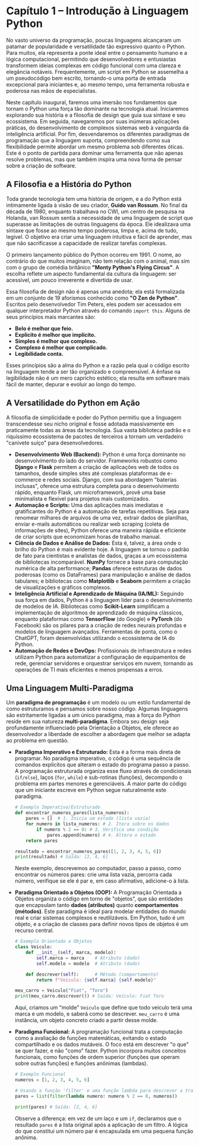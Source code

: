 # Capítulo 1 – Introdução à Linguagem Python

No vasto universo da programação, poucas linguagens alcançaram um patamar de popularidade e versatilidade tão expressivo quanto o Python. Para muitos, ela representa a ponte ideal entre o pensamento humano e a lógica computacional, permitindo que desenvolvedores e entusiastas transformem ideias complexas em código funcional com uma clareza e elegância notáveis. Frequentemente, um script em Python se assemelha a um pseudocódigo bem escrito, tornando-o uma porta de entrada excepcional para iniciantes e, ao mesmo tempo, uma ferramenta robusta e poderosa nas mãos de especialistas.

Neste capítulo inaugural, faremos uma imersão nos fundamentos que tornam o Python uma força tão dominante na tecnologia atual. Iniciaremos explorando sua história e a filosofia de design que guia sua sintaxe e seu ecossistema. Em seguida, navegaremos por suas inúmeras aplicações práticas, do desenvolvimento de complexos sistemas web à vanguarda da inteligência artificial. Por fim, desvendaremos os diferentes paradigmas de programação que a linguagem suporta, compreendendo como sua flexibilidade permite abordar um mesmo problema sob diferentes óticas. Este é o ponto de partida para dominar uma ferramenta que não apenas resolve problemas, mas que também inspira uma nova forma de pensar sobre a criação de software.

## A Filosofia e a História do Python

Toda grande tecnologia tem uma história de origem, e a do Python está intimamente ligada à visão de seu criador, **Guido van Rossum**. No final da década de 1980, enquanto trabalhava no CWI, um centro de pesquisa na Holanda, van Rossum sentia a necessidade de uma linguagem de script que superasse as limitações de outras linguagens da época. Ele idealizava uma sintaxe que fosse ao mesmo tempo poderosa, limpa e, acima de tudo, legível. O objetivo era criar uma linguagem intuitiva e fácil de aprender, mas que não sacrificasse a capacidade de realizar tarefas complexas.

O primeiro lançamento público do Python ocorreu em 1991. O nome, ao contrário do que muitos imaginam, não tem relação com o animal, mas sim com o grupo de comédia britânico **"Monty Python's Flying Circus"**. A escolha reflete um aspecto fundamental da cultura da linguagem: ser acessível, um pouco irreverente e divertida de usar.

Essa filosofia de design não é apenas uma anedota; ela está formalizada em um conjunto de 19 aforismos conhecido como **"O Zen de Python"**. Escritos pelo desenvolvedor Tim Peters, eles podem ser acessados em qualquer interpretador Python através do comando `import this`. Alguns de seus princípios mais marcantes são:

- **Belo é melhor que feio.**
- **Explícito é melhor que implícito.**
- **Simples é melhor que complexo.**
- **Complexo é melhor que complicado.**
- **Legibilidade conta.**

Esses princípios são a alma do Python e a razão pela qual o código escrito na linguagem tende a ser tão organizado e compreensível. A ênfase na legibilidade não é um mero capricho estético; ela resulta em software mais fácil de manter, depurar e evoluir ao longo do tempo.

## A Versatilidade do Python em Ação

A filosofia de simplicidade e poder do Python permitiu que a linguagem transcendesse seu nicho original e fosse adotada massivamente em praticamente todas as áreas da tecnologia. Sua vasta biblioteca padrão e o riquíssimo ecossistema de pacotes de terceiros a tornam um verdadeiro "canivete suíço" para desenvolvedores.

- **Desenvolvimento Web (Backend):** Python é uma força dominante no desenvolvimento do lado do servidor. Frameworks robustos como **Django** e **Flask** permitem a criação de aplicações web de todos os tamanhos, desde simples sites até complexas plataformas de e-commerce e redes sociais. Django, com sua abordagem "baterias inclusas", oferece uma estrutura completa para o desenvolvimento rápido, enquanto Flask, um microframework, provê uma base minimalista e flexível para projetos mais customizados.
- **Automação e Scripts:** Uma das aplicações mais imediatas e gratificantes do Python é a automação de tarefas repetitivas. Seja para renomear milhares de arquivos de uma vez, extrair dados de planilhas, enviar e-mails automáticos ou realizar web scraping (coleta de informações de sites), Python oferece uma maneira rápida e eficiente de criar scripts que economizam horas de trabalho manual.
- **Ciência de Dados e Análise de Dados:** Esta é, talvez, a área onde o brilho do Python é mais evidente hoje. A linguagem se tornou o padrão de fato para cientistas e analistas de dados, graças a um ecossistema de bibliotecas incomparável. **NumPy** fornece a base para computação numérica de alta performance; **Pandas** oferece estruturas de dados poderosas (como os DataFrames) para manipulação e análise de dados tabulares; e bibliotecas como **Matplotlib** e **Seaborn** permitem a criação de visualizações e gráficos complexos.
- **Inteligência Artificial e Aprendizado de Máquina (IA/ML):** Seguindo sua força em dados, Python é a linguagem líder para o desenvolvimento de modelos de IA. Bibliotecas como **Scikit-Learn** simplificam a implementação de algoritmos de aprendizado de máquina clássicos, enquanto plataformas como **TensorFlow** (do Google) e **PyTorch** (do Facebook) são os pilares para a criação de redes neurais profundas e modelos de linguagem avançados. Ferramentas de ponta, como o ChatGPT, foram desenvolvidas utilizando o ecossistema de IA do Python.
- **Automação de Redes e DevOps:** Profissionais de infraestrutura e redes utilizam Python para automatizar a configuração de equipamentos de rede, gerenciar servidores e orquestrar serviços em nuvem, tornando as operações de TI mais eficientes e menos propensas a erros.

## Uma Linguagem Multi-Paradigma

Um **paradigma de programação** é um modelo ou um estilo fundamental de como estruturamos e pensamos sobre nosso código. Algumas linguagens são estritamente ligadas a um único paradigma, mas a força do Python reside em sua natureza **multi-paradigma**. Embora seu design seja profundamente influenciado pela Orientação a Objetos, ele oferece ao desenvolvedor a liberdade de escolher a abordagem que melhor se adapta ao problema em questão.

- **Paradigma Imperativo e Estruturado:** Esta é a forma mais direta de programar. No paradigma imperativo, o código é uma sequência de comandos explícitos que alteram o estado do programa passo a passo. A programação estruturada organiza esse fluxo através de condicionais (`if/else`), laços (`for`, `while`) e sub-rotinas (funções), decompondo o problema em partes menores e gerenciáveis. A maior parte do código que um iniciante escreve em Python segue naturalmente este paradigma.

    ```python
    # Exemplo Imperativo/Estruturado
    def encontrar_numeros_pares(lista_numeros):
        pares = []  # 1. Inicia um estado (lista vazia)
        for numero in lista_numeros: # 2. Itera sobre os dados
            if numero % 2 == 0: # 3. Verifica uma condição
                pares.append(numero) # 4. Altera o estado
        return pares
    
    resultado = encontrar_numeros_pares([1, 2, 3, 4, 5, 6])
    print(resultado) # Saída: [2, 4, 6]
    ```
    
    Neste exemplo, descrevemos ao computador, passo a passo, como encontrar os números pares: crie uma lista vazia, percorra cada número, verifique se ele é par e, em caso afirmativo, adicione-o à lista.
    
- **Paradigma Orientado a Objetos (OOP):** A Programação Orientada a Objetos organiza o código em torno de "objetos", que são entidades que encapsulam tanto **dados (atributos)** quanto **comportamentos (métodos)**. Este paradigma é ideal para modelar entidades do mundo real e criar sistemas complexos e reutilizáveis. Em Python, tudo é um objeto, e a criação de classes para definir novos tipos de objetos é um recurso central.
    
    ```python
    # Exemplo Orientado a Objetos
    class Veiculo:
        def __init__(self, marca, modelo):
            self.marca = marca    # Atributo (dado)
            self.modelo = modelo  # Atributo (dado)
    
        def descrever(self):      # Método (comportamento)
            return f"Veículo: {self.marca} {self.modelo}"
    
    meu_carro = Veiculo("Fiat", "Toro")
    print(meu_carro.descrever()) # Saída: Veículo: Fiat Toro
    ```
    
    Aqui, criamos um "molde" `Veiculo` que define que todo veículo terá uma marca e um modelo, e saberá como se descrever. `meu_carro` é uma instância, um objeto concreto criado a partir desse molde.
    
- **Paradigma Funcional:** A programação funcional trata a computação como a avaliação de funções matemáticas, evitando o estado compartilhado e os dados mutáveis. O foco está em descrever "o que" se quer fazer, e não "como" fazer. Python incorpora muitos conceitos funcionais, como funções de ordem superior (funções que operam sobre outras funções) e funções anônimas (lambdas).
    
    ```python
    # Exemplo Funcional
    numeros = [1, 2, 3, 4, 5, 6]
    
    # Usando a função 'filter' e uma função lambda para descrever a transformação
    pares = list(filter(lambda numero: numero % 2 == 0, numeros))
    
    print(pares) # Saída: [2, 4, 6]
    ```
    
    Observe a diferença: em vez de um laço e um `if`, declaramos que o resultado `pares` é a lista original após a aplicação de um filtro. A lógica do que constitui um número par é encapsulada em uma pequena função anônima.


